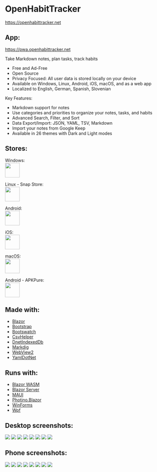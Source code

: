 # OpenHabitTracker

https://openhabittracker.net

## App:

https://pwa.openhabittracker.net

Take Markdown notes, plan tasks, track habits

- Free and Ad-Free
- Open Source
- Privacy Focused: All user data is stored locally on your device
- Available on Windows, Linux, Android, iOS, macOS, and as a web app
- Localized to English, German, Spanish, Slovenian

Key Features:

- Markdown support for notes
- Use categories and priorities to organize your notes, tasks, and habits
- Advanced Search, Filter, and Sort
- Data Export/Import: JSON, YAML, TSV, Markdown
- Import your notes from Google Keep
- Available in 26 themes with Dark and Light modes

## Stores:

Windows:  
[<img src="OpenHabitTracker.Web/icons/Microsoft.svg" height="48">](https://apps.microsoft.com/detail/9mwzmlxzzllr)

Linux - Snap Store:  
[<img src="OpenHabitTracker.Web/icons/SnapStore.svg" height="48">](https://snapcraft.io/openhabittracker)

Android:  
[<img src="OpenHabitTracker.Web/icons/Google.svg" height="48">](https://play.google.com/store/apps/details?id=net.openhabittracker)

iOS:  
[<img src="OpenHabitTracker.Web/icons/AppStore.svg" height="48">](https://apps.apple.com/us/app/openhabittracker/id6654885470?platform=iphone)

macOS:  
[<img src="OpenHabitTracker.Web/icons/MacAppStore.svg" height="48">](https://apps.apple.com/us/app/openhabittracker/id6654885470?platform=mac)

Android - APKPure:  
[<img src="OpenHabitTracker.Web/icons/APKPure.svg" height="48">](https://apkpure.com/openhabittracker/net.openhabittracker)

## Made with:

*   [Blazor](https://dotnet.microsoft.com/en-us/apps/aspnet/web-apps/blazor)
*   [Bootstrap](https://getbootstrap.com)
*   [Bootswatch](https://bootswatch.com)
*   [CsvHelper](https://joshclose.github.io/CsvHelper)
*   [DnetIndexedDb](https://github.com/amuste/DnetIndexedDb)
*   [Markdig](https://github.com/xoofx/markdig)
*   [WebView2](https://developer.microsoft.com/en-us/microsoft-edge/webview2)
*   [YamlDotNet](https://aaubry.net/pages/yamldotnet.html)

## Runs with:

*   [Blazor WASM](https://learn.microsoft.com/en-us/aspnet/core/blazor)
*   [Blazor Server](https://learn.microsoft.com/en-us/aspnet/core/blazor)
*   [MAUI](https://learn.microsoft.com/en-us/dotnet/maui)
*   [Photino.Blazor](https://github.com/tryphotino/photino.Blazor)
*   [WinForms](https://learn.microsoft.com/en-us/dotnet/desktop/winforms)
*   [Wpf](https://learn.microsoft.com/en-us/dotnet/desktop/wpf)

## Desktop screenshots:

[![](OpenHabitTracker.Web/images/desktop_1_settings.png)](OpenHabitTracker.Web/images/desktop_1_settings.png)
[![](OpenHabitTracker.Web/images/desktop_2_note.png)](OpenHabitTracker.Web/images/desktop_2_note.png)
[![](OpenHabitTracker.Web/images/desktop_3_notes.png)](OpenHabitTracker.Web/images/desktop_3_notes.png)
[![](OpenHabitTracker.Web/images/desktop_4_task.png)](OpenHabitTracker.Web/images/desktop_4_task.png)
[![](OpenHabitTracker.Web/images/desktop_5_tasks.png)](OpenHabitTracker.Web/images/desktop_5_tasks.png)
[![](OpenHabitTracker.Web/images/desktop_6_habit.png)](OpenHabitTracker.Web/images/desktop_6_habit.png)
[![](OpenHabitTracker.Web/images/desktop_7_habits.png)](OpenHabitTracker.Web/images/desktop_7_habits.png)
[![](OpenHabitTracker.Web/images/desktop_8_backup.png)](OpenHabitTracker.Web/images/desktop_8_backup.png)

## Phone screenshots:

[![](OpenHabitTracker.Web/images/phone_1_empty.png)](OpenHabitTracker.Web/images/phone_1_empty.png)
[![](OpenHabitTracker.Web/images/phone_2_notes.png)](OpenHabitTracker.Web/images/phone_2_notes.png)
[![](OpenHabitTracker.Web/images/phone_3_markdown.png)](OpenHabitTracker.Web/images/phone_3_markdown.png)
[![](OpenHabitTracker.Web/images/phone_4_task.png)](OpenHabitTracker.Web/images/phone_4_task.png)
[![](OpenHabitTracker.Web/images/phone_5_habit.png)](OpenHabitTracker.Web/images/phone_5_habit.png)
[![](OpenHabitTracker.Web/images/phone_6_search.png)](OpenHabitTracker.Web/images/phone_6_search.png)
[![](OpenHabitTracker.Web/images/phone_7_settings.png)](OpenHabitTracker.Web/images/phone_7_settings.png)
[![](OpenHabitTracker.Web/images/phone_8_backup.png)](OpenHabitTracker.Web/images/phone_8_backup.png)
